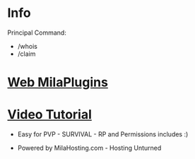 # Info
Principal Command:
- /whois
- /claim

# [Web MilaPlugins](https://unturnedplugins.milahosting.com)

# [Video Tutorial](https://www.youtube.com/watch?v=Rxv6AIzLCyw)

- Easy for PVP - SURVIVAL - RP and Permissions includes :)

- Powered by MilaHosting.com - Hosting Unturned
